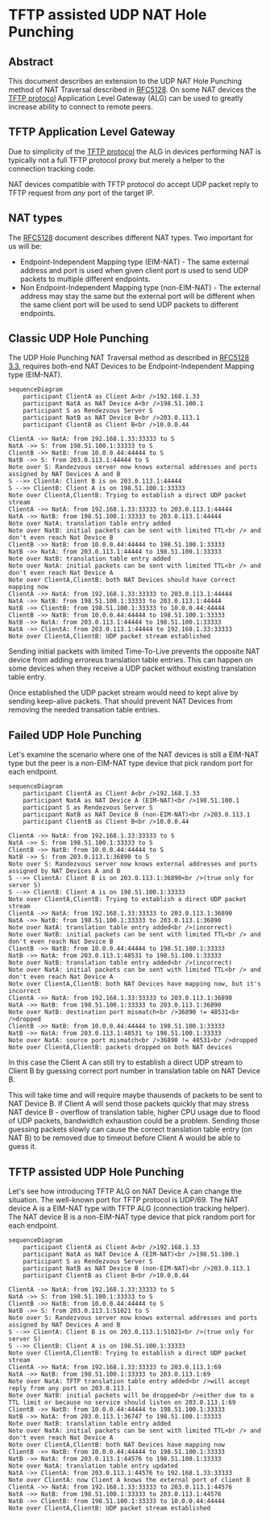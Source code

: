 # TFTP assisted UDP NAT Hole Punching

## Abstract

This document describes an extension to the UDP NAT Hole Punching method of NAT Traversal described in [RFC5128](https://www.rfc-editor.org/rfc/rfc5128.html).
On some NAT devices the [TFTP protocol](https://www.rfc-editor.org/rfc/rfc1350) Application Level Gateway (ALG) can be used to greatly increase ability to connect to remote peers.

## TFTP Application Level Gateway

Due to simplicity of the [TFTP protocol](https://www.rfc-editor.org/rfc/rfc1350) the ALG in devices performing NAT is typically not a full TFTP protocol proxy but merely a helper to the connection tracking code.

NAT devices compatible with TFTP protocol do accept UDP packet reply to TFTP request from *any* port of the target IP.

## NAT types

The [RFC5128](https://www.rfc-editor.org/rfc/rfc5128.html) document describes different NAT types. Two important for us will be:

- Endpoint-Independent Mapping type (EIM-NAT) - The same external address and port is used when given client port is used to send UDP packets to multiple different endpoints.
- Non Endpoint-Independent Mapping type (non-EIM-NAT) - The external address may stay the same but the external port will be different when the same client port will be used to send UDP packets to different endpoints.

## Classic UDP Hole Punching

The UDP Hole Punching NAT Traversal method as described in 
[RFC5128 3.3.](https://www.rfc-editor.org/rfc/rfc5128.html#section-3.3)
requires both-end NAT Devices to be Endpoint-Independent Mapping type (EIM-NAT).

```mermaid
sequenceDiagram
    participant ClientA as Client A<br />192.168.1.33
    participant NatA as NAT Device A<br />198.51.100.1
    participant S as Rendezvous Server S
    participant NatB as NAT Device B<br />203.0.113.1
    participant ClientB as Client B<br />10.0.0.44

ClientA ->> NatA: from 192.168.1.33:33333 to S
NatA ->> S: from 198.51.100.1:33333 to S
ClientB ->> NatB: from 10.0.0.44:44444 to S
NatB ->> S: from 203.0.113.1:44444 to S
Note over S: Randezvous server now knows external addresses and ports assigned by NAT Devices A and B
S -->> ClientA: Client B is on 203.0.113.1:44444
S -->> ClientB: Client A is on 198.51.100.1:33333
Note over ClientA,ClientB: Trying to establish a direct UDP packet stream
ClientA ->> NatA: from 192.168.1.33:33333 to 203.0.113.1:44444
NatA ->> NatB: from 198.51.100.1:33333 to 203.0.113.1:44444
Note over NatA: translation table entry added
Note over NatB: initial packets can be sent with limited TTL<br /> and don't even reach Nat Device B
ClientB ->> NatB: from 10.0.0.44:44444 to 198.51.100.1:33333
NatB ->> NatA: from 203.0.113.1:44444 to 198.51.100.1:33333
Note over NatB: translation table entry added
Note over NatA: initial packets can be sent with limited TTL<br /> and don't even reach Nat Device A
Note over ClientA,ClientB: both NAT Devices should have correct mapping now
ClientA ->> NatA: from 192.168.1.33:33333 to 203.0.113.1:44444
NatA ->> NatB: from 198.51.100.1:33333 to 203.0.113.1:44444
NatB ->> ClientB: from 198.51.100.1:33333 to 10.0.0.44:44444
ClientB ->> NatB: from 10.0.0.44:44444 to 198.51.100.1:33333
NatB ->> NatA: from 203.0.113.1:44444 to 198.51.100.1:33333
NatA ->> ClientA: from 203.0.113.1:44444 to 192.168.1.33:33333
Note over ClientA,ClientB: UDP packet stream established
```

Sending initial packets with limited Time-To-Live prevents the opposite NAT device from adding erroreus translation table entries.
This can happen on some devices when they receive a UDP packet without existing translation table entry.

Once established the UDP packet stream would need to kept alive by sending keep-alive packets. That should prevent NAT Devices from removing the needed transation table entries.

## Failed UDP Hole Punching

Let's examine the scenario where one of the NAT devices is still a EIM-NAT type but the peer is a non-EIM-NAT type device that pick random port for each endpoint.

```mermaid
sequenceDiagram
    participant ClientA as Client A<br />192.168.1.33
    participant NatA as NAT Device A (EIM-NAT)<br />198.51.100.1
    participant S as Rendezvous Server S
    participant NatB as NAT Device B (non-EIM-NAT)<br />203.0.113.1
    participant ClientB as Client B<br />10.0.0.44

ClientA ->> NatA: from 192.168.1.33:33333 to S
NatA ->> S: from 198.51.100.1:33333 to S
ClientB ->> NatB: from 10.0.0.44:44444 to S
NatB ->> S: from 203.0.113.1:36890 to S
Note over S: Randezvous server now knows external addresses and ports assigned by NAT Devices A and B
S -->> ClientA: Client B is on 203.0.113.1:36890<br />(true only for server S)
S -->> ClientB: Client A is on 198.51.100.1:33333
Note over ClientA,ClientB: Trying to establish a direct UDP packet stream
ClientA ->> NatA: from 192.168.1.33:33333 to 203.0.113.1:36890
NatA ->> NatB: from 198.51.100.1:33333 to 203.0.113.1:36890
Note over NatA: translation table entry added<br />(incorrect)
Note over NatB: initial packets can be sent with limited TTL<br /> and don't even reach Nat Device B
ClientB ->> NatB: from 10.0.0.44:44444 to 198.51.100.1:33333
NatB ->> NatA: from 203.0.113.1:48531 to 198.51.100.1:33333
Note over NatB: translation table entry added<br />(incorrect)
Note over NatA: initial packets can be sent with limited TTL<br /> and don't even reach Nat Device A
Note over ClientA,ClientB: both NAT Devices have mapping now, but it's incorrect
ClientA ->> NatA: from 192.168.1.33:33333 to 203.0.113.1:36890
NatA ->> NatB: from 198.51.100.1:33333 to 203.0.113.1:36890
Note over NatB: destination port mismatch<br />36890 != 48531<br />dropped
ClientB ->> NatB: from 10.0.0.44:44444 to 198.51.100.1:33333
NatB ->> NatA: from 203.0.113.1:48531 to 198.51.100.1:33333
Note over NatA: source port mismatch<br />36890 != 48531<br />dropped
Note over ClientA,ClientB: packets dropped on both NAT devices
```

In this case the Client A can still try to establish a direct UDP stream to Client B by guessing correct port number in translation table on NAT Device B.

This will take time and will require maybe thausends of packets to be sent to NAT Device B.
If Client A will send those packets quickly that may stress NAT device B - overflow of translation table, higher CPU usage due to flood of UDP packets, bandwidtch exhaustion could be a problem.
Sending those guessing packets slowly can cause the correct translation table entry (on NAT B) to be removed due to timeout before Client A would be able to guess it.

## TFTP assisted UDP Hole Punching

Let's see how introducing TFTP ALG on NAT Device A can change the situation. The well-known port for TFTP protocol is UDP/69.
The NAT device A is a EIM-NAT type with TFTP ALG (connection tracking helper). The NAT device B is a non-EIM-NAT type device that pick random port for each endpoint.

```mermaid
sequenceDiagram
    participant ClientA as Client A<br />192.168.1.33
    participant NatA as NAT Device A (EIM-NAT)<br />198.51.100.1
    participant S as Rendezvous Server S
    participant NatB as NAT Device B (non-EIM-NAT)<br />203.0.113.1
    participant ClientB as Client B<br />10.0.0.44

ClientA ->> NatA: from 192.168.1.33:33333 to S
NatA ->> S: from 198.51.100.1:33333 to S
ClientB ->> NatB: from 10.0.0.44:44444 to S
NatB ->> S: from 203.0.113.1:51021 to S
Note over S: Randezvous server now knows external addresses and ports assigned by NAT Devices A and B
S -->> ClientA: Client B is on 203.0.113.1:51021<br />(true only for server S)
S -->> ClientB: Client A is on 198.51.100.1:33333
Note over ClientA,ClientB: Trying to establish a direct UDP packet stream
ClientA ->> NatA: from 192.168.1.33:33333 to 203.0.113.1:69
NatA ->> NatB: from 198.51.100.1:33333 to 203.0.113.1:69
Note over NatA: TFTP translation table entry added<br />will accept reply from any port on 203.0.113.1
Note over NatB: initial packets will be dropped<br />either due to a TTL limit or because no service should listen on 203.0.113.1:69
ClientB ->> NatB: from 10.0.0.44:44444 to 198.51.100.1:33333
NatB ->> NatA: from 203.0.113.1:36747 to 198.51.100.1:33333
Note over NatB: translation table entry added
Note over NatA: initial packets can be sent with limited TTL<br /> and don't even reach Nat Device A
Note over ClientA,ClientB: both NAT Devices have mapping now
ClientB ->> NatB: from 10.0.0.44:44444 to 198.51.100.1:33333
NatB ->> NatA: from 203.0.113.1:44576 to 198.51.100.1:33333
Note over NatA: translation table entry updated
NatA ->> ClientA: from 203.0.113.1:44576 to 192.168.1.33:33333
Note over ClientA: now Client A knows the external port of client B
ClientA ->> NatA: from 192.168.1.33:33333 to 203.0.113.1:44576
NatA ->> NatB: from 198.51.100.1:33333 to 203.0.113.1:44576
NatB ->> ClientB: from 198.51.100.1:33333 to 10.0.0.44:44444
Note over ClientA,ClientB: UDP packet stream established
```

